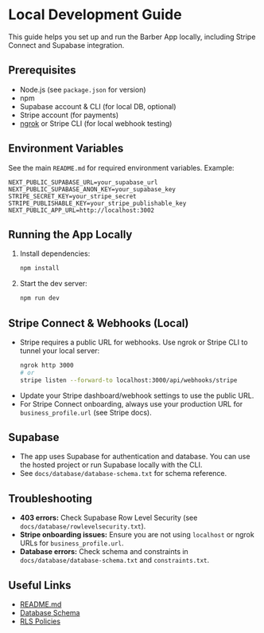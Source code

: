 # Local Development Guide

This guide helps you set up and run the Barber App locally, including Stripe Connect and Supabase integration.

## Prerequisites
- Node.js (see `package.json` for version)
- npm
- Supabase account & CLI (for local DB, optional)
- Stripe account (for payments)
- [ngrok](https://ngrok.com/) or Stripe CLI (for local webhook testing)

## Environment Variables
See the main `README.md` for required environment variables. Example:
```env
NEXT_PUBLIC_SUPABASE_URL=your_supabase_url
NEXT_PUBLIC_SUPABASE_ANON_KEY=your_supabase_key
STRIPE_SECRET_KEY=your_stripe_secret
STRIPE_PUBLISHABLE_KEY=your_stripe_publishable_key
NEXT_PUBLIC_APP_URL=http://localhost:3002
```

## Running the App Locally
1. Install dependencies:
   ```bash
   npm install
   ```
2. Start the dev server:
   ```bash
   npm run dev
   ```

## Stripe Connect & Webhooks (Local)
- Stripe requires a public URL for webhooks. Use ngrok or Stripe CLI to tunnel your local server:
  ```bash
  ngrok http 3000
  # or
  stripe listen --forward-to localhost:3000/api/webhooks/stripe
  ```
- Update your Stripe dashboard/webhook settings to use the public URL.
- For Stripe Connect onboarding, always use your production URL for `business_profile.url` (see Stripe docs).

## Supabase
- The app uses Supabase for authentication and database. You can use the hosted project or run Supabase locally with the CLI.
- See `docs/database/database-schema.txt` for schema reference.

## Troubleshooting
- **403 errors:** Check Supabase Row Level Security (see `docs/database/rowlevelsecurity.txt`).
- **Stripe onboarding issues:** Ensure you are not using `localhost` or ngrok URLs for `business_profile.url`.
- **Database errors:** Check schema and constraints in `docs/database/database-schema.txt` and `constraints.txt`.

## Useful Links
- [README.md](../README.md)
- [Database Schema](./database/database-schema.txt)
- [RLS Policies](./database/rowlevelsecurity.txt) 